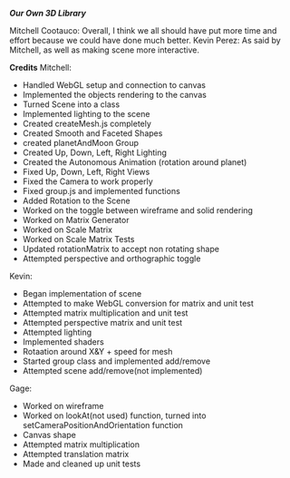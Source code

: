 **_Our Own 3D Library_**

Mitchell Cootauco: Overall, I think we all should have put more time and effort because we could have done much better.
Kevin Perez: As said by Mitchell, as well as making scene more interactive.

**Credits**
Mitchell:

- Handled WebGL setup and connection to canvas
- Implemented the objects rendering to the canvas
- Turned Scene into a class
- Implemented lighting to the scene
- Created createMesh.js completely
- Created Smooth and Faceted Shapes
- created planetAndMoon Group
- Created Up, Down, Left, Right Lighting
- Created the Autonomous Animation (rotation around planet)
- Fixed Up, Down, Left, Right Views
- Fixed the Camera to work properly
- Fixed group.js and implemented functions
- Added Rotation to the Scene
- Worked on the toggle between wireframe and solid rendering
- Worked on Matrix Generator
- Worked on Scale Matrix
- Worked on Scale Matrix Tests
- Updated rotationMatrix to accept non rotating shape
- Attempted perspective and orthographic toggle

Kevin:

- Began implementation of scene
- Attempted to make WebGL conversion for matrix and unit test
- Attempted matrix multiplication and unit test
- Attempted perspective matrix and unit test
- Attempted lighting
- Implemented shaders
- Rotaation around X&Y + speed for mesh
- Started group class and implemented add/remove
- Attempted scene add/remove(not implemented)

Gage:

- Worked on wireframe
- Worked on lookAt(not used) function, turned into setCameraPositionAndOrientation function
- Canvas shape
- Attempted matrix multiplication
- Attempted translation matrix
- Made and cleaned up unit tests
